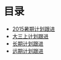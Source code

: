 # 目录

* [2015暑期计划跟进](summer2015.md)
* [大三上计划跟进](gradethreeone.md)
* [长期计划跟进](longplan.md)
* [远期计划跟进](furtherplan.md)
